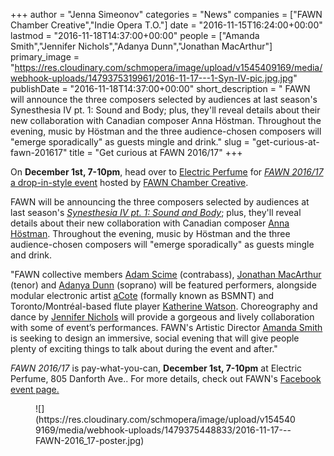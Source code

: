 +++
author = "Jenna Simeonov"
categories = "News"
companies = ["FAWN Chamber Creative","Indie Opera T.O."]
date = "2016-11-15T16:24:00+00:00"
lastmod = "2016-11-18T14:37:00+00:00"
people = ["Amanda Smith","Jennifer Nichols","Adanya Dunn","Jonathan MacArthur"]
primary_image = "https://res.cloudinary.com/schmopera/image/upload/v1545409169/media/webhook-uploads/1479375319961/2016-11-17---1-Syn-IV-pic.jpg.jpg"
publishDate = "2016-11-18T14:37:00+00:00"
short_description = " FAWN will announce the three composers selected by audiences at last season&#039;s Synesthesia IV pt. 1: Sound and Body; plus, they&#039;ll reveal details about their new collaboration with Canadian composer Anna Höstman. Throughout the evening, music by Höstman and the three audience-chosen composers will &quot;emerge sporadically&quot; as guests mingle and drink."
slug = "get-curious-at-fawn-201617"
title = "Get curious at FAWN 2016/17"
+++

On **December 1st, 7-10pm**, head over to [Electric Perfume](http://electricperfume.com/) for [*FAWN 2016/17* a drop-in-style event](https://www.facebook.com/events/1269251889825082/) hosted by [FAWN Chamber Creative](/scene/companies/fawn-chamber-creative/). 

FAWN will be announcing the three composers selected by audiences at last season's [*Synesthesia IV pt. 1: Sound and Body*](/in-review-synesthesia-iv-pt1/); plus, they'll reveal details about their new collaboration with Canadian composer [Anna Höstman](http://www.annahostman.net/). Throughout the evening, music by Höstman and the three audience-chosen composers will "emerge sporadically" as guests mingle and drink.

"FAWN collective members [Adam Scime](/scene/people/adam-scime/) (contrabass), [Jonathan MacArthur](/scene/people/jonathan-macarthur/) (tenor) and [Adanya Dunn](/scene/people/adanya-dunn/) (soprano) will be featured performers, alongside modular electronic artist [aCote](https://www.facebook.com/AcoteSound) (formally known as BSMNT) and Toronto/Montréal-based flute player [Katherine Watson](http://katherinewatsonflute.com/). Choreography and dance by [Jennifer Nichols](/scene/people/jennifer-nichols/) will provide a gorgeous and lively collaboration with some of event’s performances. FAWN's Artistic Director [Amanda Smith](/scene/people/amanda-smith/) is seeking to design an immersive, social evening that will give people plenty of exciting things to talk about during the event and after."

*FAWN 2016/17* is pay-what-you-can, **December 1st, 7-10pm** at Electric Perfume, 805 Danforth Ave.. For more details, check out FAWN's [Facebook event page.](https://www.facebook.com/events/1269251889825082/)

<figure data-type="image">
![](https://res.cloudinary.com/schmopera/image/upload/v1545409169/media/webhook-uploads/1479375448833/2016-11-17---FAWN-2016_17-poster.jpg)
</figure>
